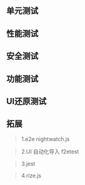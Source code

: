 ## 单元测试 

## 性能测试

## 安全测试 

## 功能测试 

## UI还原测试


## 拓展
>1.e2e   nightwatch.js

>2.UI    自动化导入  f2etest

>3.jest  

>4.rize.js
